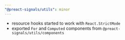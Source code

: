 ```yaml
---
"@preact-signals/utils": minor
---
```


- resource hooks started to work with `React.StrictMode`
- exported `For` and `Computed` components from `@preact-signals/utils/components`
